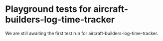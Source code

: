 # Playground tests for aircraft-builders-log-time-tracker
We are still awaiting the first test run for aircraft-builders-log-time-tracker.
